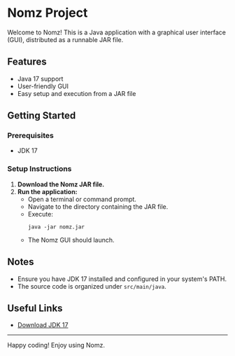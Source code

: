 # Nomz Project

Welcome to Nomz! This is a Java application with a graphical user interface (GUI), distributed as a runnable JAR file.

## Features

- Java 17 support
- User-friendly GUI
- Easy setup and execution from a JAR file

## Getting Started

### Prerequisites

- JDK 17

### Setup Instructions

1. **Download the Nomz JAR file.**
2. **Run the application:**
    - Open a terminal or command prompt.
    - Navigate to the directory containing the JAR file.
    - Execute:
      ```
      java -jar nomz.jar
      ```
    - The Nomz GUI should launch.

## Notes

- Ensure you have JDK 17 installed and configured in your system's PATH.
- The source code is organized under `src/main/java`.

## Useful Links

- [Download JDK 17](https://adoptium.net/temurin/releases/?version=17)

---

Happy coding! Enjoy using Nomz.
